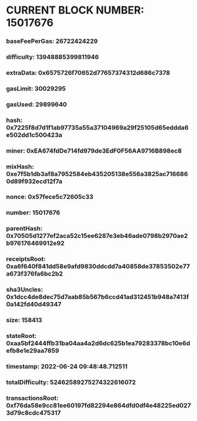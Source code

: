 # CURRENT BLOCK NUMBER: 15017676

### baseFeePerGas: 26722424229
### difficulty: 13948885399811946
### extraData: 0x6575726f70652d77657374312d686c7378
### gasLimit: 30029295
### gasUsed: 29899640
### hash: 0x7225f8d7d1f1ab97735a55a37104969a29f25105d65eddda6e502dd1c500423a
### miner: 0xEA674fdDe714fd979de3EdF0F56AA9716B898ec8
### mixHash: 0xe7f5b1db3af8a7952584eb435205138e556a3825ac7166860d89f932ecd12f7a
### nonce: 0x57fece5c72605c33
### number: 15017676
### parentHash: 0x70505d1277ef2aca52c15ee6287e3eb46ade0798b2970ae2b976176469912e92
### receiptsRoot: 0xa6f640f841dd58e9afd9830ddcdd7a40858de37853502e77a673f376fa6bc2b2
### sha3Uncles: 0x1dcc4de8dec75d7aab85b567b6ccd41ad312451b948a7413f0a142fd40d49347
### size: 158413
### stateRoot: 0xaa5bf2444ffb31ba04aa4a2d6dc625b1ea79283378bc10e6defb8e1e29aa7859
### timestamp: 2022-06-24 09:48:48.712511
### totalDifficulty: 52462589275274322616072
### transactionsRoot: 0xf76da58e9cc81ee60197fd82294e864dfd0df4e48225ed0273d79c8cdc475317

